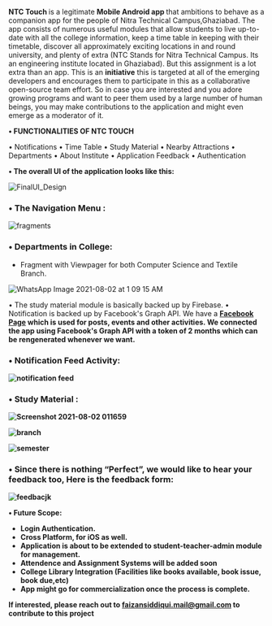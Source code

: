 <b>NTC Touch </b>  is a legitimate <b> Mobile Android app </b> that ambitions to behave as a companion app for the people of Nitra Technical Campus,Ghaziabad. The app consists of numerous useful modules that allow students to live up-to-date with all the college information, keep a time table in keeping with their timetable, discover all approximately exciting locations in and round university, and plenty of extra (NTC Stands for Nitra Technical Campus. Its an engineering institute located in Ghaziabad).
But this assignment is a lot extra than an app. This is an <b>initiative</b> this is targeted at all of the emerging developers and encourages them to participate in this as a collaborative open-source team effort. So in case you are interested and you adore growing programs and want to peer them used by a large number of human beings, you may make contributions to the application and might even emerge as a moderator of it.


<b>• FUNCTIONALITIES OF NTC TOUCH </b>

•    Notifications
•    Time Table
•    Study Material
•    Nearby Attractions
•    Departments
•    About Institute
•    Application Feedback
•    Authentication


<b>• The overall UI of the application looks like this:</b>

![FinalUI_Design](https://user-images.githubusercontent.com/39314095/128759080-d4950a72-2fb9-410f-9ea3-51bf367bdf72.PNG)


<h3><b>• The Navigation Menu : </b></h3>


![fragments](https://user-images.githubusercontent.com/39314095/128760586-020632a0-56aa-41b8-82a3-e5f6ec0a1789.PNG)


<h3><b> • Departments in College:</b></h3>

- Fragment with Viewpager for both Computer Science and Textile Branch.



![WhatsApp Image 2021-08-02 at 1 09 15 AM](https://user-images.githubusercontent.com/39314095/128761198-60293e45-f4fb-45d8-ae92-9810c02fbc0a.jpeg)



•  The study material module is basically backed up by Firebase.
•  Notification is backed up by Facebook's Graph API. We have a <b> <a href="https://www.facebook.com/NitraTechnicalCampus/" target="_blank">Facebook Page</a> which is used for posts, events and other activities. We connected the app using Facebook's Graph API with a token of 2 months which can be rengenerated whenever we want.
  
 <h3><b>•  Notification Feed Activity: </b></h3>
  
  
  ![notification feed](https://user-images.githubusercontent.com/39314095/128759382-61198152-d5b8-4433-816f-118f98d2dcd4.PNG)
  
  
<h3><b> • Study Material : </b></h3>
  
![Screenshot 2021-08-02 011659](https://user-images.githubusercontent.com/39314095/128761019-3173f962-ed2d-45fa-ae0f-d7b83d643e59.png)
  
![branch](https://user-images.githubusercontent.com/39314095/128763785-ec89b002-176c-4cf0-a23c-6a5473938eaf.PNG)
  
  
![semester](https://user-images.githubusercontent.com/39314095/128763833-2daf2157-91bd-40cc-94fe-975b7ae2650c.PNG)
 
  
  
  


  

  
  
<h3><b> • Since there is nothing “Perfect”, we would like to hear your feedback too, Here is the feedback form:</b> </h3>
  
 ![feedbacjk](https://user-images.githubusercontent.com/39314095/128761432-f2329b6e-b592-4b23-8bb5-adfefb9cf3a2.jpeg)

  
  
 
<b>• Future Scope: </b>
  - Login Authentication.
  - Cross Platform, for iOS as well.
  - Application is about to be extended to student-teacher-admin module for management.
  - Attendence and Assignment Systems will be added soon
  - College Library Integration (Facilities like books available, book issue, book due,etc)
  - App might go for commercialization once the process is complete.
  
<b> If interested, please reach out to faizansiddiqui.mail@gmail.com to contribute to this project </b>

  
  
